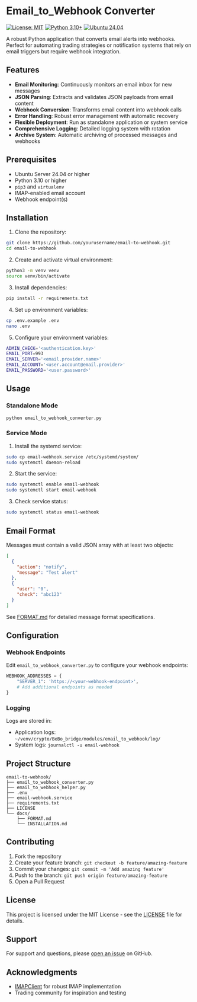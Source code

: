# Email_to_Webhook Converter

[![License: MIT](https://img.shields.io/badge/License-MIT-yellow.svg)](https://opensource.org/licenses/MIT)
[![Python 3.10+](https://img.shields.io/badge/python-3.10+-blue.svg)](https://www.python.org/downloads/)
[![Ubuntu 24.04](https://img.shields.io/badge/Ubuntu-24.04-orange.svg)](https://releases.ubuntu.com/24.04/)

A robust Python application that converts email alerts into webhooks. Perfect for automating trading strategies or notification systems that rely on email triggers but require webhook integration.

## Features

- **Email Monitoring**: Continuously monitors an email inbox for new messages
- **JSON Parsing**: Extracts and validates JSON payloads from email content
- **Webhook Conversion**: Transforms email content into webhook calls
- **Error Handling**: Robust error management with automatic recovery
- **Flexible Deployment**: Run as standalone application or system service
- **Comprehensive Logging**: Detailed logging system with rotation
- **Archive System**: Automatic archiving of processed messages and webhooks

## Prerequisites

- Ubuntu Server 24.04 or higher
- Python 3.10 or higher
- `pip3` and `virtualenv`
- IMAP-enabled email account
- Webhook endpoint(s)

## Installation

1. Clone the repository:
```bash
git clone https://github.com/yourusername/email-to-webhook.git
cd email-to-webhook
```

2. Create and activate virtual environment:
```bash
python3 -m venv venv
source venv/bin/activate
```

3. Install dependencies:
```bash
pip install -r requirements.txt
```

4. Set up environment variables:
```bash
cp .env.example .env
nano .env
```

5. Configure your environment variables:
```bash
ADMIN_CHECK='<authentication.key>'
EMAIL_PORT=993
EMAIL_SERVER='<email.provider.name>'
EMAIL_ACCOUNT='<user.account@email.provider>'
EMAIL_PASSWORD='<user.password>'
```

## Usage

### Standalone Mode
```bash
python email_to_webhook_converter.py
```

### Service Mode
1. Install the systemd service:
```bash
sudo cp email-webhook.service /etc/systemd/system/
sudo systemctl daemon-reload
```

2. Start the service:
```bash
sudo systemctl enable email-webhook
sudo systemctl start email-webhook
```

3. Check service status:
```bash
sudo systemctl status email-webhook
```

## Email Format

Messages must contain a valid JSON array with at least two objects:

```json
[
  {
    "action": "notify",
    "message": "Test alert"
  },
  {
    "user": "0",
    "check": "abc123"
  }
]
```

See [FORMAT.md](docs/FORMAT.md) for detailed message format specifications.

## Configuration

### Webhook Endpoints
Edit `email_to_webhook_converter.py` to configure your webhook endpoints:

```python
WEBHOOK_ADDRESSES = {
    "SERVER_1": 'https://<your-webhook-endpoint>',
    # Add additional endpoints as needed
}
```

### Logging
Logs are stored in:
- Application logs: `~/venv/crypto/BeBo_bridge/modules/email_to_webhook/log/`
- System logs: `journalctl -u email-webhook`

## Project Structure

```
email-to-webhook/
├── email_to_webhook_converter.py
├── email_to_webhook_helper.py
├── .env
├── email-webhook.service
├── requirements.txt
├── LICENSE
└── docs/
    ├── FORMAT.md
    └── INSTALLATION.md
```

## Contributing

1. Fork the repository
2. Create your feature branch: `git checkout -b feature/amazing-feature`
3. Commit your changes: `git commit -m 'Add amazing feature'`
4. Push to the branch: `git push origin feature/amazing-feature`
5. Open a Pull Request

## License

This project is licensed under the MIT License - see the [LICENSE](LICENSE) file for details.

## Support

For support and questions, please [open an issue](https://github.com/yourusername/email-to-webhook/issues) on GitHub.

## Acknowledgments

- [IMAPClient](https://github.com/mjs/imapclient) for robust IMAP implementation
- Trading community for inspiration and testing
